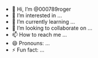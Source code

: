 - 👋 Hi, I’m @000789roger
- 👀 I’m interested in ...
- 🌱 I’m currently learning ...
- 💞️ I’m looking to collaborate on ...
- 📫 How to reach me ...
- 😄 Pronouns: ...
- ⚡ Fun fact: ...

<!---
000789roger/000789roger is a ✨ special ✨ repository because its `README.md` (this file) appears on your GitHub profile.
You can click the Preview link to take a look at your changes.
--->
